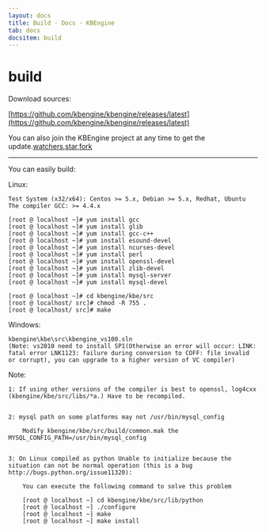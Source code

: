 ```yaml
---
layout: docs
title: Build · Docs · KBEngine
tab: docs
docsitem: build
---
```


build
==============

Download sources:

[https://github.com/kbengine/kbengine/releases/latest](https://github.com/kbengine/kbengine/releases/latest)

You can also join the KBEngine project at any time to get the update.[watchers](https://github.com/kbengine/kbengine/watchers),[star](https://github.com/kbengine/kbengine/stargazers),[fork](https://github.com/kbengine/kbengine/fork)


- - -


You can easily build:

Linux:

	Test System (x32/x64): Centos >= 5.x, Debian >= 5.x, Redhat, Ubuntu
	The compiler GCC: >= 4.4.x

	[root @ localhost ~]# yum install gcc  
	[root @ localhost ~]# yum install glib  
	[root @ localhost ~]# yum install gcc-c++  
	[root @ localhost ~]# yum install esound-devel  
	[root @ localhost ~]# yum install ncurses-devel 
	[root @ localhost ~]# yum install perl 
	[root @ localhost ~]# yum install openssl-devel 
	[root @ localhost ~]# yum install zlib-devel 
	[root @ localhost ~]# yum install mysql-server
	[root @ localhost ~]# yum install mysql-devel 

	[root @ localhost ~]# cd kbengine/kbe/src
	[root @ localhost/ src]# chmod -R 755 .
	[root @ localhost/ src]# make

Windows:

	kbengine\kbe\src\kbengine_vs100.sln
	(Note: vs2010 need to install SP1(Otherwise an error will occur: LINK: fatal error LNK1123: failure during conversion to COFF: file invalid or corrupt), you can upgrade to a higher version of VC compiler)


Note: 

	1: If using other versions of the compiler is best to openssl, log4cxx (kbengine/kbe/src/libs/*a.) Have to be recompiled.


	2: mysql path on some platforms may not /usr/bin/mysql_config

		Modify kbengine/kbe/src/build/common.mak the MYSQL_CONFIG_PATH=/usr/bin/mysql_config


	3: On Linux compiled as python Unable to initialize because the situation can not be normal operation (this is a bug http://bugs.python.org/issue11320):
		
		You can execute the following command to solve this problem

		[root @ localhost ~] cd kbengine/kbe/src/lib/python
		[root @ localhost ~] ./configure
		[root @ localhost ~] make
		[root @ localhost ~] make install

